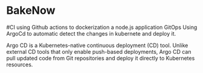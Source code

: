 # BakeNow

#CI using  Github actions to dockerization a  node.js  application
GitOps
Using ArgoCd to automatic detect  the changes in  kubernete and deploy it.

Argo CD is a Kubernetes-native continuous deployment (CD) tool. Unlike external CD tools that only enable push-based deployments, Argo CD can pull updated code from Git repositories and deploy it directly to Kubernetes resources.
